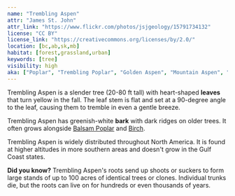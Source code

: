 ```yaml
---
name: "Trembling Aspen"
attr: "James St. John"
attr_link: "https://www.flickr.com/photos/jsjgeology/15791734132"
license: "CC BY"
license_link: "https://creativecommons.org/licenses/by/2.0/"
location: [bc,ab,sk,mb]
habitat: [forest,grassland,urban]
keywords: [tree]
visibility: high
aka: ["Poplar", "Trembling Poplar", "Golden Aspen", "Mountain Aspen", "Quaking Aspen"]
---
```

Trembling Aspen is a slender tree (20-80 ft tall) with heart-shaped **leaves** that turn yellow in the fall. The leaf stem is flat and set at a 90-degree angle to the leaf, causing them to tremble in even a gentle breeze.

Trembling Aspen has greenish-white **bark** with dark ridges on older trees. It often grows alongside [Balsam Poplar](/trees/balpop/) and [Birch](/trees/birch/).

Trembling Aspen is widely distributed throughout North America. It is found at higher altitudes in more southern areas and doesn't grow in the Gulf Coast states.

**Did you know?** Trembling Aspen's roots send up shoots or suckers to form large stands of up to 100 acres of identical trees or clones. Individual trunks die, but the roots can live on for hundreds or even thousands of years.
